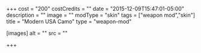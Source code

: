 +++
cost = "200"
costCredits = ""
date = "2015-12-09T15:47:01-05:00"
description = ""
image = ""
modType = "skin"
tags = ["weapon mod","skin"]
title = "Modern USA Camo"
type = "weapon-mod"

[images]
  alt = ""
  src = ""

+++
